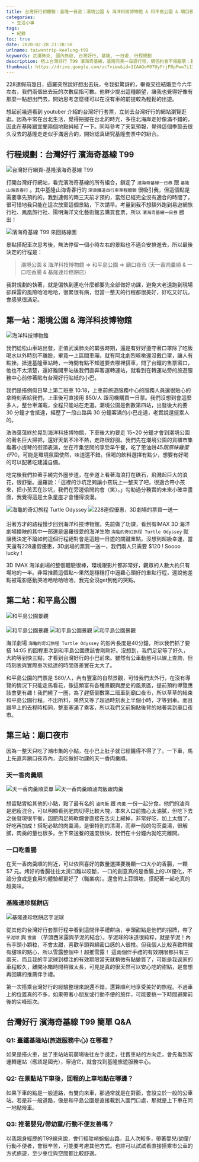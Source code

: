 ```yaml
---
title: 台灣好行初體驗｜基隆一日遊：潮境公園 & 海洋科技博物館 & 和平島公園 & 廟口夜市
categories:
  - 生活小事
tags:
  - 紀錄
toc: true
date: 2020-02-28 21:28:50
urlname: taiwantrip-keelung-t99
keywords: 武漢肺炎, 國內旅遊, 台灣好行, 基隆, 一日遊, 行程規劃
description: 搭上台灣好行 T99 濱海奇基線，基隆完美一日遊行程，情侶約會不傷腦筋；親身體驗告訴你台灣好行的優缺點；基隆廟口夜市推薦必吃必買是否真的值得！？
thumbnail: https://drive.google.com/uc?view&id=1IAAQoM07UyFrjP8pPww7i1ICMGEhuLii
---
```

228連假前幾日，逼羅突然說好想出去玩，令我挺驚訝的，畢竟交往結婚至今六年左右，我們兩個出去玩的次數屈指可數。他鮮少提出這種願望，讓我也覺得好像有那麼一點想出門去，開始思考怎麼樣可以在沒有車的前提較為輕鬆的出遊。

想起前幾週看到 youtuber 介紹的台灣好行套票，立刻去台灣好行的網站瀏覽逛逛。因為平常在台北生活，覺得把握在台北的時光，多往北海岸走好像滿不錯的，因此在基隆跟宜蘭兩個地點糾結了一下。同時參考了天氣預報，覺得這個季節去很久沒去的基隆走走似乎滿適合的，開始認真研究基隆套票中的組合。

## 行程規劃：台灣好行 濱海奇基線 T99
<!-- more -->
<img src="https://drive.google.com/uc?view&id=1P05huw6f8X3pnzm-vtEmzHG42_Xs_0X4" title="台灣好行網頁-基隆濱海奇基線 T99" alt="台灣好行網頁-基隆濱海奇基線 T99">

打開台灣好行網站，看完濱海奇基線的所有組合，鎖定了 `濱海奇基線一日券` 跟 `基隆山海青春行` 。其中基隆山海青春行的 `深澳鐵道自行車單程體驗` 很吸引我，但這個點是需要事先預約的，我到連假的兩三天前才預約，當然已經完全沒有適合的時間了，很可惜地我只能在這次放棄這個景點，下次請早。考量到我不想額外跑到易遊網旅行社、鳳凰旅行社、陽明海洋文化藝術館去購買套票，所以 `濱海奇基線一日券` 勝出！

<img src="https://drive.google.com/uc?view&id=1i6uc4UdvR3h3FpFNUbDQ0LPZIwW3a80J" title="濱海奇基線 T99 來回路線圖" alt="濱海奇基線 T99 來回路線圖">

景點搭配車次思考後，無法停留一個小時左右的景點也不適合安排進去，所以最後決定的行程是：

> 潮境公園 & 海洋科技博物館 => 和平島公園 => 廟口夜市 (天一香肉羹順 & 一口吃香腸 & 基隆連珍糕餅店)

我對規劃的執著，就是偏執到連吃什麼都要先全部做好功課，避免大老遠跑到現場卻踩雷的風險哈哈哈哈，很累很有病，但當一整天的行程都很美好，好吃又好玩，會感覺很滿足。

## 第一站：潮境公園 & 海洋科技博物館

<img src="https://drive.google.com/uc?view&id=1I1EHz1qhrJS9QZKyTl4kG7GBMHZ4caHw" title="海洋科技博物館" alt="海洋科技博物館">

我們從松山車站出發，正值武漢肺炎的緊張時期，還是有好好遵守著口罩除了吃飯喝水以外時刻不離臉，畢竟一上區間車廂，就有阿北劇烈咳嗽還沒戴口罩，讓人有點挫。抵達基隆車站時，一時間有點不知道要去哪裡搭車，問了台鐵的售票窗口，他也不太清楚，還好離開車站後我們直奔客運轉運站，就看到在轉運站旁的旅遊服務中心前停著貼有台灣好行貼紙的小巴。

我們是搭例假日早上第二班車 10:18，上車前旅遊服務中心的服務人員還很貼心的拿時刻表給我們，上車後可直接用 $50/人 跟司機購買一日票。我們沒想到會這麼多人，整台車滿載，全程只能站在走道。潮境公園是倒數第四站，出發後大約要 30 分鐘才會抵達，經歷了一段山路與 30 分鐘客滿的小巴走道，老實說還挺累人的。

浩浩蕩蕩終於晃到海洋科技博物館，下車後大約要走 15~20 分鐘才會到潮境公園的著名巨大掃把，還好天氣不冷不熱，走路很舒服。我們先在潮境公園的貨櫃市集看著小提琴的街頭表演，坐在市集悠閒的享受早午餐，吃了蔥油餅$45跟原味雞蛋仔$70，可能是環境氛圍使然，味道還不錯。但喝的飲料選擇有點少，想要有好喝的可以配著吃建議自備。

吃完後我們拉著手繞完外圈步道，在步道上看著海浪打在礁石，飛濺起巨大的浪花，很舒壓。逼羅說：「這裡的沙坑足夠讓小孩玩上一整天了吧，很適合帶小孩來，把小孩丟在沙坑，我們在旁邊偷閒約會（笑）。」勾勒過分務實的未來小確幸畫面，我覺得這是土象星座才會懂得浪漫。

<img src="https://drive.google.com/uc?view&id=1Hmn6NnKLUM2SHWsjZ3mGJEv4iBiuu7hM" title="海龜的奇幻旅程 Turtle Odyssey" alt="海龜的奇幻旅程 Turtle Odyssey" style="padding-bottom:5px;">

<img src="https://drive.google.com/uc?view&id=1Hyc2h8g0egArrUAeveKdP96VemVwOqKQ" title="228連假優惠，3D劇場的票買一送一" alt="228連假優惠，3D劇場的票買一送一">

沿著方才的路程慢步回到海洋科技博物館，先前做了功課，看到有IMAX 3D 海洋劇場播映的其中一部還是逼羅很愛的海洋生物 `海龜的奇幻旅程 Turtle Odyssey` 就讓我決定不論如何這個行程絕對會是這趟一日遊的關鍵重點。沒想到超級幸運，當天還有228連假優惠，3D劇場的票買一送一，我們兩人只需要 $120 ! Soooo lucky !

3D IMAX 海洋劇場的整個體驗很棒，環境跟影片都非常好，觀眾的人數大約只有場地的一半。非常推薦這個點～果然是穩穩打中逼羅心頭好的重點行程，還說他差點被電影感動哭哈哈哈哈哈哈，我完全沒get到他的哭點。

## 第二站：和平島公園

<img src="https://drive.google.com/uc?view&id=1IAAQoM07UyFrjP8pPww7i1ICMGEhuLii" title="和平島公園景觀" alt="和平島公園景觀" style="padding-bottom:5px;">

![和平島公園景觀](https://drive.google.com/uc?view&id=1I7wTJqUDPr4hA1EVZetSZos7A0I4oO_5)
![和平島公園景觀](https://drive.google.com/uc?view&id=1IA5j-D44wolIY33umkEgNtBNojgYFV2K)
![和平島公園景觀](https://drive.google.com/uc?view&id=1Hrw6PBGlN7zAj38Sw_4EWvpmHsALwOkd)

海洋劇場 `海龜的奇幻旅程 Turtle Odyssey` 的影片長度是40分鐘，所以我們抓了要搭 14:05 的回程車次到和平島公園應該會剛剛好。沒想到，我們足足等了好久，大約等到快三點，才看到台灣好行的小巴前來。雖然有公車動態可以線上查詢，但時刻表與實際車次抵達的時間落差實在太大了。

和平島公園的門票是 $80/人，內有豐富的自然景觀，可惜我們太外行，在沒有導覽的情況下只能走馬看花，像這類富有各種景觀與歷史的風景區，提前預約導覽應該會更有趣！我們繞了一圈，為了趕搭倒數第二班車到廟口夜市，所以草草的結束和平島公園行程。不出所料，果然又等了超過時刻表上半個小時，才等到車。而且跟早上的去程時相同，整車塞滿了乘客，所以我們又前胸貼後背的站著晃到廟口夜市。

## 第三站：廟口夜市
因為一整天只吃了潮市集的小點，在小巴上肚子就已經餓得不得了了。一下車，馬上先直奔廟口夜市內，去吃做好功課的天一香肉羹順。

### 天一香肉羹順

<img src="https://drive.google.com/uc?view&id=1I3HUGUIq6tBuN7OA795Jo-OiVm_nR1W0" title="天一香肉羹順菜單" alt="天一香肉羹順菜單" style="padding-bottom:5px;">

<img src="https://drive.google.com/uc?view&id=1HtPmdiOGOiUNOYYivdKdOi0zdUSC_oDI" title="天一香肉羹順滷肉飯跟肉羹" alt="天一香肉羹順滷肉飯跟肉羹">

想留點胃給其他的小點，點了最有名的 `滷肉飯` 跟 `肉羹` 一份一起分食。他們的滷肉是肥瘦混合，可以明顯看到肥肉切得比較大塊，本來入口前擔心太油膩，但吃下去之後發現很平衡，因肥肉足夠軟爛會直接在舌尖上綿掉，非常好吃，加上太餓了，好吃再加成！搭配必點的肉羹湯，是很特別的清湯，而非一般的勾芡羹湯，很解膩，肉羹的量也很多。坐下來送餐的速度很快，我們在十分鐘內就吃完離開。

### 一口吃香腸
在天一香肉羹順的附近，可以依照喜好的數量選擇要幾顆一口大小的香腸，一顆 $7 元。烤好的香腸往往太燙口難以咬斷，一口的創意真的是香腸上的UX優化，不論分食或是食用的體驗都更好了（職業病）。還會附上蒜頭塊，搭配著一起吃真的超美味。

### 基隆連珍糕餅店

<img src="https://drive.google.com/uc?view&id=1IIV9A5NBejXJMkWQ8IXx7ejQnooA64V8" title="基隆連珍糕餅店芋泥球" alt="基隆連珍糕餅店芋泥球">

從其他的台灣好行套票行程中看到這間伴手禮餅店，芋頭甜點是他們的招牌，帶了 `芋泥球` 與 `雪露` （芋頭西米露與芋泥的結合）。芋泥球的味道很純粹，就是芋泥！內有芋頭小顆粒，不會太甜，喜歡芋頭與綿密口感的人很推。但我個人比較喜歡稍微有甜味的點心，所以雪露整個中！超推雪露！
這兩個伴手禮的有效期限都只有三兩天，而且我的芋泥球到標注的有效期限當天就稍微有點變質了，可能是我返家的車程較久，離開冰箱時間稍微太長，可見是真的很天然可以安心吃的甜點，是會想再回購的推薦伴手禮。

第一次搭乘台灣好行的經驗整理來說還不錯，還算順利地享受美好的旅程。不過車上的位置真的不多，如果帶著小朋友或行動不便的旅伴，可能要挑一下時間避開前後的尖峰班次。

## 台灣好行 濱海奇基線 T99 簡單 Q&A
### Q1: 臺鐵基隆站(旅遊服務中心) 在哪裡？
如果是搭火車，出了車站站前廣場後往左手邊走，往舊車站的方向走，會先看到客運轉運站（應該是國光），穿過它，就會找到基隆旅遊服務中心。

### Q2: 在景點站下車後，回程的上車地點在哪邊？
如果下車的點是一般道路，有雙向來車，那通常就是在對面，會設立於一般的公車站。若是非一般道路，像是和平島公園是直接載到入園門口處，那就是上下車在同一地點候車。

### Q3: 推著嬰兒/帶幼童/行動不便友善嗎？
以我親身經歷的T99線來說，會行經陡峭蜿蜒山路，且人次較多，帶著嬰兒/幼童/行動不便者，會很辛苦，可能要考慮其他方式。也許可以試試看直接搭乘市公車的方式旅遊，至少車位與空間都比較舒適。
